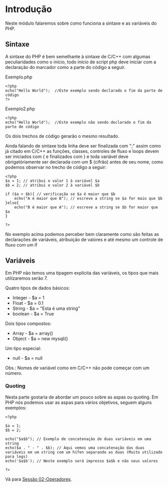 # Introdução

Neste módulo falaremos sobre como funciona a sintaxe e as variáveis do PHP.

## Sintaxe

A sintaxe do PHP é bem semelhante à sintaxe de C/C++ com algumas peculiaridades como o início, todo início de script php deve iniciar com a declaração do marcador <?php e sendo opcional a declaração da marcação final do arquivo ?> como a parte do código a seguir.

Exemplo.php
```
<?php
echo("Hello World");  //Este exemplo sendo declarado o fim da parte de código 
?>
```

Exemplo2.php
```
<?php
echo("Hello World");  //Este exemplo não sendo declarado o fim da parte de código 

```

Os dois trechos de código gerarão o mesmo resultado.

Ainda falando de sintaxe toda linha deve ser finalizada com ";" assim como já citado em C/C++ as funções, classes, controles de fluxo e loops devem ser iniciados com { e finalizados com } e toda variável deve obrigatóriamente ser declarada com um $ (cifrão) antes de seu nome, como podemos observar no trecho de código a seguir:

```
<?php
$a = 1; // atribui o valor 1 à variável $a
$b = 2; // atribui o valor 2 à variável $b

if ($a > $b){ // verificação se $a é maior que $b
    echo("A é maior que B"); // escreve a string se $a for maio que $b
}else{
    echo("B é maior que A"); // escreve a string se $b for maior que $a
}

?>
```

No exemplo acima podemos perceber bem claramente como são feitas as declarações de variáveis, atribuição de valores e até mesmo um controle de fluxo com um if

## Variáveis

Em PHP não temos uma tipagem explicita das variáveis, os tipos que mais utilizaremos serão 7.

Quatro tipos de dados básicos:
- Integer - $a = 1
- Float - $a = 0.1
- String - $a = "Esta é uma string"
- boolean - $a = True

Dois tipos compostos:
- Array - $a = array()
- Object - $a = new mysqli()

Um tipo especial:
- null - $a = null

Obs.: Nomes de variável como em C/C++ não pode começar com um número.

### Quoting

Nesta parte gostaria de abordar um pouco sobre as aspas ou quoting. Em PHP nós podemos usar as aspas para vários objetivos, seguem alguns exemplos:

```
<?php

$a = 1;
$b = 2;

echo("$a$b"); // Exemplo de concatenação de duas variáveis em uma string
echo($a . " - " . $b); // Aqui vemos uma concatenação das duas variáveis em um string com um hífen separando as duas (Muito utilizado para logs)
echo('$a$b'); // Neste exemplo será impresso $a$b e não seus valores

?>

```

Vá para [Sessão 02-Operadores](../02-Operadores/README.md).